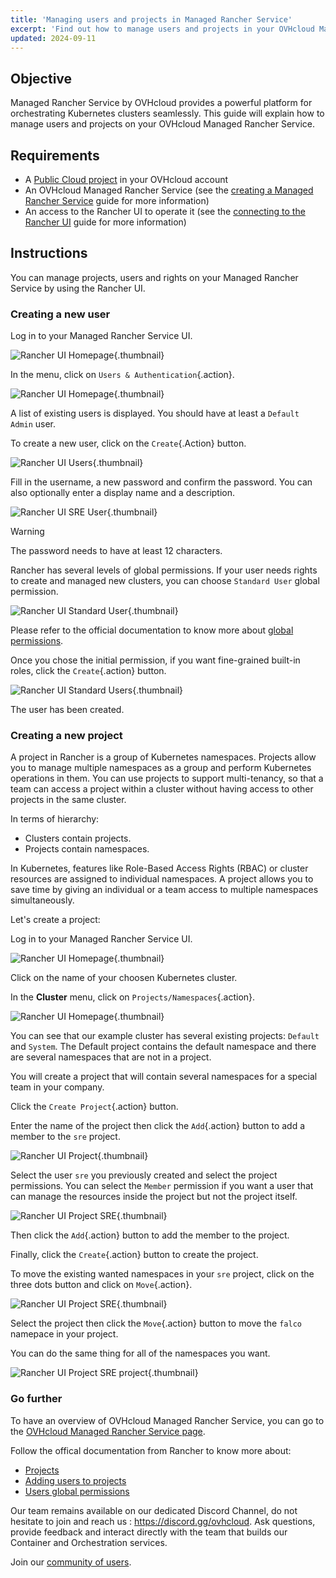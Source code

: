 ```yaml
---
title: 'Managing users and projects in Managed Rancher Service'
excerpt: 'Find out how to manage users and projects in your OVHcloud Managed Rancher Service'
updated: 2024-09-11
---
```


<style>
 pre {
     font-size: 14px;
 }
 pre.console {
   background-color: #300A24; 
   color: #ccc;
   font-family: monospace;
   padding: 5px;
   margin-bottom: 5px;
 }
 pre.console code {
   border: solid 0px transparent;
   color: #ccc;
   font-family: monospace !important;
   font-size: 0.75em;
 }
 .small {
     font-size: 0.75em;
 }
</style>

## Objective

Managed Rancher Service by OVHcloud provides a powerful platform for orchestrating Kubernetes clusters seamlessly. This guide will explain how to manage users and projects on your OVHcloud Managed Rancher Service.

## Requirements

- A [Public Cloud project](/links/public-cloud/public-cloud) in your OVHcloud account
- An OVHcloud Managed Rancher Service (see the [creating a Managed Rancher Service](/pages/public_cloud/containers_orchestration/managed_rancher_service/create-update-rancher) guide for more information)
- An access to the Rancher UI to operate it (see the [connecting to the Rancher UI](/pages/public_cloud/containers_orchestration/managed_rancher_service/create-update-rancher) guide for more information)

## Instructions

You can manage projects, users and rights on your Managed Rancher Service by using the Rancher UI.

### Creating a new user

Log in to your Managed Rancher Service UI.

![Rancher UI Homepage](images/rancher-ui.png){.thumbnail}

In the menu, click on `Users & Authentication`{.action}.

![Rancher UI Homepage](images/rancher-menu.png){.thumbnail}

A list of existing users is displayed. You should have at least a `Default Admin` user.

To create a new user, click on the `Create`{.Action} button.

![Rancher UI Users](images/rancher-user.png){.thumbnail}

Fill in the username, a new password and confirm the password. You can also optionally enter a display name and a description.

![Rancher UI SRE User](images/rancher-sre.png){.thumbnail}

> [!warning]
>
> The password needs to have at least 12 characters.

Rancher has several levels of global permissions. If your user needs rights to create and managed new clusters, you can choose `Standard User` global permission.

![Rancher UI Standard User](images/rancher-standard-user.png){.thumbnail}

Please refer to the official documentation to know more about [global permissions](https://ranchermanager.docs.rancher.com/how-to-guides/new-user-guides/authentication-permissions-and-global-configuration/manage-role-based-access-control-rbac/global-permissions).

Once you chose the initial permission, if you want fine-grained built-in roles, click the `Create`{.action} button.

![Rancher UI Standard Users](images/rancher-standard-user.png){.thumbnail}

The user has been created.

### Creating a new project

A project in Rancher is a group of Kubernetes namespaces. Projects allow you to manage multiple namespaces as a group and perform Kubernetes operations in them. You can use projects to support multi-tenancy, so that a team can access a project within a cluster without having access to other projects in the same cluster.

In terms of hierarchy:

- Clusters contain projects.
- Projects contain namespaces.

In Kubernetes, features like Role-Based Access Rights (RBAC) or cluster resources are assigned to individual namespaces. A project allows you to save time by giving an individual or a team access to multiple namespaces simultaneously.

Let's create a project:

Log in to your Managed Rancher Service UI.

![Rancher UI Homepage](images/rancher-ui.png){.thumbnail}

Click on the name of your choosen Kubernetes cluster.

In the **Cluster** menu, click on `Projects/Namespaces`{.action}.

![Rancher UI Homepage](images/rancher-cluster.png){.thumbnail}

You can see that our example cluster has several existing projects: `Default` and `System`. The Default project contains the default namespace and there are several namespaces that are not in a project.

You will create a project that will contain several namespaces for a special team in your company.

Click the `Create Project`{.action} button.

Enter the name of the project then click the `Add`{.action} button to add a member to the `sre` project.

![Rancher UI Project](images/rancher-project.png){.thumbnail}

Select the user `sre` you previously created and select the project permissions. You can select the `Member` permission if you want a user that can manage the resources inside the project but not the project itself.

![Rancher UI Project SRE](images/rancher-sre-user.png){.thumbnail}

Then click the `Add`{.action} button to add the member to the project.

Finally, click the `Create`{.action} button to create the project.

To move the existing wanted namespaces in your `sre` project, click on the three dots button and click on `Move`{.action}.

![Rancher UI Project SRE](images/rancher-falco.png){.thumbnail}

Select the project then click the `Move`{.action} button to move the `falco` namepace in your project.

You can do the same thing for all of the namespaces you want.

![Rancher UI Project SRE project](images/rancher-project-ns.png){.thumbnail}

### Go further

To have an overview of OVHcloud Managed Rancher Service, you can go to the [OVHcloud Managed Rancher Service page](/links/public-cloud/rancher).

Follow the offical documentation from Rancher to know more about:

- [Projects](https://ranchermanager.docs.rancher.com/how-to-guides/new-user-guides/manage-clusters/projects-and-namespaces)
- [Adding users to projects](https://ranchermanager.docs.rancher.com/how-to-guides/new-user-guides/add-users-to-projects)
- [Users global permissions](https://ranchermanager.docs.rancher.com/how-to-guides/new-user-guides/authentication-permissions-and-global-configuration/manage-role-based-access-control-rbac/global-permissions)

Our team remains available on our dedicated Discord Channel, do not hesitate to join and reach us : <https://discord.gg/ovhcloud>. Ask questions, provide feedback and interact directly with the team that builds our Container and Orchestration services.

Join our [community of users](/links/community).
